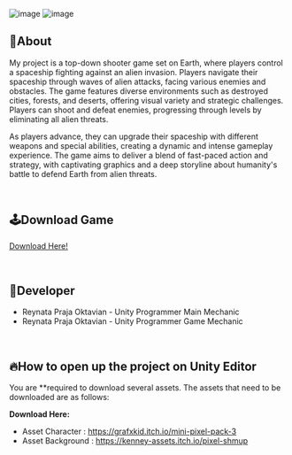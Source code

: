![image](https://github.com/ReyC4/Top-Down-Plane/assets/125941312/cc0a64a9-03c4-4ebb-b2f7-36a680d27ba7) ![image](https://github.com/ReyC4/Top-Down-Plane/assets/125941312/67967736-ce0a-4035-aacd-17f9759d76ea)

## 🔴About
My project is a top-down shooter game set on Earth, where players control a spaceship fighting against an alien invasion. Players navigate their spaceship through waves of alien attacks, facing various enemies and obstacles. The game features diverse environments such as destroyed cities, forests, and deserts, offering visual variety and strategic challenges. Players can shoot and defeat enemies, progressing through levels by eliminating all alien threats. 

As players advance, they can upgrade their spaceship with different weapons and special abilities, creating a dynamic and intense gameplay experience. The game aims to deliver a blend of fast-paced action and strategy, with captivating graphics and a deep storyline about humanity's battle to defend Earth from alien threats.

<br>

## 🕹️Download Game
[Download Here!](https://github.com/ReyC4/Top-Down-EXE)

<br>

## 👤Developer
- Reynata Praja Oktavian - Unity Programmer Main Mechanic
- Reynata Praja Oktavian - Unity Programmer Game Mechanic 

<br>

## 🔥How to open up the project on Unity Editor
You are **required to download several assets. The assets that need to be downloaded are as follows:

**Download Here:**
- Asset Character  : https://grafxkid.itch.io/mini-pixel-pack-3
- Asset Background : https://kenney-assets.itch.io/pixel-shmup
